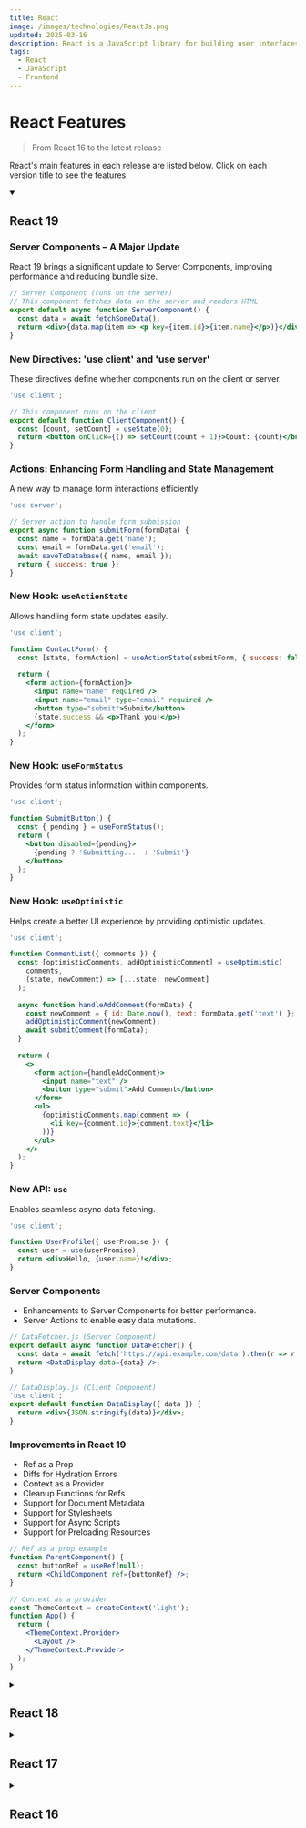 ```yaml
---
title: React
image: /images/technologies/ReactJs.png
updated: 2025-03-16
description: React is a JavaScript library for building user interfaces.
tags:
  - React
  - JavaScript
  - Frontend
---
```


# React Features
> From React 16 to the latest release

React's main features in each release are listed below. Click on each version title to see the features.

<details open><summary><h2>React 19</h2></summary>

### Server Components – A Major Update
React 19 brings a significant update to Server Components, improving performance and reducing bundle size.

```jsx
// Server Component (runs on the server)
// This component fetches data on the server and renders HTML
export default async function ServerComponent() {
  const data = await fetchSomeData();
  return <div>{data.map(item => <p key={item.id}>{item.name}</p>)}</div>;
}
```

### New Directives: 'use client' and 'use server'
These directives define whether components run on the client or server.

```jsx
'use client';

// This component runs on the client
export default function ClientComponent() {
  const [count, setCount] = useState(0);
  return <button onClick={() => setCount(count + 1)}>Count: {count}</button>;
}
```

### Actions: Enhancing Form Handling and State Management
A new way to manage form interactions efficiently.

```jsx
'use server';

// Server action to handle form submission
export async function submitForm(formData) {
  const name = formData.get('name');
  const email = formData.get('email');
  await saveToDatabase({ name, email });
  return { success: true };
}
```

### New Hook: `useActionState`
Allows handling form state updates easily.

```jsx
'use client';

function ContactForm() {
  const [state, formAction] = useActionState(submitForm, { success: false });
  
  return (
    <form action={formAction}>
      <input name="name" required />
      <input name="email" type="email" required />
      <button type="submit">Submit</button>
      {state.success && <p>Thank you!</p>}
    </form>
  );
}
```

### New Hook: `useFormStatus`
Provides form status information within components.

```jsx
'use client';

function SubmitButton() {
  const { pending } = useFormStatus();
  return (
    <button disabled={pending}>
      {pending ? 'Submitting...' : 'Submit'}
    </button>
  );
}
```

### New Hook: `useOptimistic`
Helps create a better UI experience by providing optimistic updates.

```jsx
'use client';

function CommentList({ comments }) {
  const [optimisticComments, addOptimisticComment] = useOptimistic(
    comments,
    (state, newComment) => [...state, newComment]
  );
  
  async function handleAddComment(formData) {
    const newComment = { id: Date.now(), text: formData.get('text') };
    addOptimisticComment(newComment);
    await submitComment(formData);
  }
  
  return (
    <>
      <form action={handleAddComment}>
        <input name="text" />
        <button type="submit">Add Comment</button>
      </form>
      <ul>
        {optimisticComments.map(comment => (
          <li key={comment.id}>{comment.text}</li>
        ))}
      </ul>
    </>
  );
}
```

### New API: `use`
Enables seamless async data fetching.

```jsx
'use client';

function UserProfile({ userPromise }) {
  const user = use(userPromise);
  return <div>Hello, {user.name}!</div>;
}
```

### Server Components
- Enhancements to Server Components for better performance.
- Server Actions to enable easy data mutations.

```jsx
// DataFetcher.js (Server Component)
export default async function DataFetcher() {
  const data = await fetch('https://api.example.com/data').then(r => r.json());
  return <DataDisplay data={data} />;
}

// DataDisplay.js (Client Component)
'use client';
export default function DataDisplay({ data }) {
  return <div>{JSON.stringify(data)}</div>;
}
```

### Improvements in React 19
- Ref as a Prop
- Diffs for Hydration Errors
- Context as a Provider
- Cleanup Functions for Refs
- Support for Document Metadata
- Support for Stylesheets
- Support for Async Scripts
- Support for Preloading Resources

```jsx
// Ref as a prop example
function ParentComponent() {
  const buttonRef = useRef(null);
  return <ChildComponent ref={buttonRef} />;
}

// Context as a provider
const ThemeContext = createContext('light');
function App() {
  return (
    <ThemeContext.Provider>
      <Layout />
    </ThemeContext.Provider>
  );
}
```

</details>

<details><summary><h2>React 18</h2></summary>

### Concurrent Rendering
Enables React to prepare multiple UI updates at the same time.

```jsx
function App() {
  const [showDetails, setShowDetails] = useState(false);
  
  // This will start working on the update but won't block the UI
  return (
    <div>
      <button onClick={() => setShowDetails(true)}>Show Details</button>
      {showDetails && <ExpensiveComponent />}
    </div>
  );
}
```

### `useTransition` Hook
Allows for managing transitions without blocking the UI.

```jsx
function SearchResults() {
  const [isPending, startTransition] = useTransition();
  const [searchQuery, setSearchQuery] = useState('');
  
  function handleChange(e) {
    // Urgent update: Show what's being typed
    setSearchQuery(e.target.value);
    
    // Mark non-urgent update inside startTransition
    startTransition(() => {
      // This update can be interrupted
      setSearchResults(computeSearchResults(e.target.value));
    });
  }
  
  return (
    <>
      <input value={searchQuery} onChange={handleChange} />
      {isPending ? <Spinner /> : <ResultsList results={searchResults} />}
    </>
  );
}
```

### `useDeferredValue` Hook
Defer updating parts of the UI for smoother rendering.

```jsx
function SearchPage() {
  const [query, setQuery] = useState('');
  const deferredQuery = useDeferredValue(query);
  
  return (
    <>
      <input value={query} onChange={e => setQuery(e.target.value)} />
      <SearchResults query={deferredQuery} />
    </>
  );
}
```

### Automatic Batching
Batching state updates for better performance.

```jsx
function handleClick() {
  // In React 18, these are automatically batched into a single re-render
  setCount(c => c + 1);
  setFlag(f => !f);
  setName('John');
}
```

### Streaming Server Rendering with Suspense
Improves SSR performance by streaming HTML while loading data.

```jsx
// Server component
function App() {
  return (
    <Layout>
      <NavBar />
      <Suspense fallback={<Spinner />}>
        <Comments />
      </Suspense>
    </Layout>
  );
}

// Client component
function Comments() {
  const comments = use(fetchComments());
  return (
    <div>
      {comments.map(comment => (
        <Comment key={comment.id} comment={comment} />
      ))}
    </div>
  );
}
```

</details>


<details><summary><h2>React 17</h2></summary>

### No New Features, Just Improvements
React 17 focused on improving the existing architecture rather than introducing new features.

### Improved Event Delegation
Events are now attached to the root rather than `document`.

```jsx
// Before React 17
// Event listeners were attached to document
ReactDOM.render(<App />, rootNode);

// In React 17
// Event listeners are attached to the root DOM container
ReactDOM.render(<App />, rootNode);
```

### Gradual Upgrades
Better compatibility with older versions of React.

```jsx
// React 17 app
const root = document.getElementById('root');
ReactDOM.render(<App />, root);

// React 18 app inside React 17 app
const newRoot = document.getElementById('new-root');
// Can use React 18 features here
ReactDOM.createRoot(newRoot).render(<NewApp />);
```

### JSX Transform Update
Allows using JSX without explicitly importing React.

```jsx
// Before React 17
import React from 'react';

function App() {
  return <h1>Hello World</h1>;
}

// After React 17
// No need to import React when using JSX
function App() {
  return <h1>Hello World</h1>;
}
```

</details>


<details><summary><h2>React 16</h2></summary>

### React Hooks
Introduced hooks like `useState`, `useEffect`, and `useContext`.

```jsx
import React, { useState, useEffect } from 'react';

function Counter() {
  const [count, setCount] = useState(0);
  
  useEffect(() => {
    document.title = `You clicked ${count} times`;
    
    return () => {
      // Cleanup code
    };
  }, [count]);
  
  return (
    <div>
      <p>You clicked {count} times</p>
      <button onClick={() => setCount(count + 1)}>
        Click me
      </button>
    </div>
  );
}
```

### Suspense & Lazy Loading
Improves code-splitting with `React.lazy` and `Suspense`.

```jsx
import React, { Suspense, lazy } from 'react';

// Lazy load a component
const LazyComponent = lazy(() => import('./LazyComponent'));

function App() {
  return (
    <div>
      <Suspense fallback={<div>Loading...</div>}>
        <LazyComponent />
      </Suspense>
    </div>
  );
}
```

### Error Boundaries
Catch JavaScript errors in component trees.

```jsx
class ErrorBoundary extends React.Component {
  constructor(props) {
    super(props);
    this.state = { hasError: false };
  }

  static getDerivedStateFromError(error) {
    return { hasError: true };
  }

  componentDidCatch(error, errorInfo) {
    logErrorToService(error, errorInfo);
  }

  render() {
    if (this.state.hasError) {
      return <h1>Something went wrong.</h1>;
    }
    return this.props.children;
  }
}

// Usage
<ErrorBoundary>
  <MyComponent />
</ErrorBoundary>
```

### Fiber Architecture
New core algorithm improving performance.

```jsx
// Example of how Fiber can pause and resume work
function App() {
  const [items, setItems] = useState([]);
  
  // With Fiber, this large update can be interrupted if needed
  function handleClick() {
    const newItems = [];
    for (let i = 0; i < 10000; i++) {
      newItems.push({ id: i, text: `Item ${i}` });
    }
    setItems(newItems);
  }
  
  return (
    <div>
      <button onClick={handleClick}>Add 10000 items</button>
      <ul>
        {items.map(item => <li key={item.id}>{item.text}</li>)}
      </ul>
    </div>
  );
}
```

</details>
